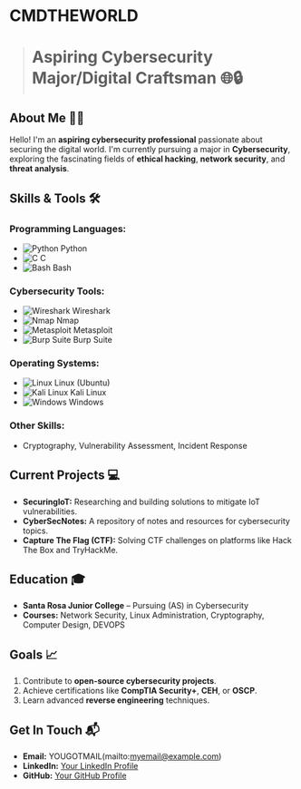 # CMDTHEWORLD

<!--
**cmdtheworld/cmdtheworld** is a ✨ _special_ ✨ repository because its `README.md` (this file) appears on your GitHub profile.

Here are some ideas to get you started:

- 🔭 I’m currently working on ...
- 🌱 I’m currently learning ...
- 👯 I’m looking to collaborate on ...
- 🤔 I’m looking for help with ...
- 💬 Ask me about ...
- 📫 How to reach me: ...
- 😄 Pronouns: ...
- ⚡ Fun fact: ...
-->
> # Aspiring Cybersecurity Major/Digital Craftsman 🌐🔒

## About Me 🕵️‍♂️
Hello! I'm an **aspiring cybersecurity professional** passionate about securing the digital world. I'm currently pursuing a major in **Cybersecurity**, exploring the fascinating fields of **ethical hacking**, **network security**, and **threat analysis**.

## Skills & Tools 🛠️
### Programming Languages:
- ![Python](https://img.shields.io/badge/-Python-3776AB?style=flat-square&logo=python&logoColor=white) Python  
- ![C](https://img.shields.io/badge/-C-A8B9CC?style=flat-square&logo=c&logoColor=white) C  
- ![Bash](https://img.shields.io/badge/-Bash-4EAA25?style=flat-square&logo=gnu-bash&logoColor=white) Bash  

### Cybersecurity Tools:
- ![Wireshark](https://img.shields.io/badge/-Wireshark-1679A7?style=flat-square&logo=wireshark&logoColor=white) Wireshark
- ![Nmap](https://img.shields.io/badge/-Nmap-00467C?style=flat-square&logo=nmap&logoColor=white) Nmap
- ![Metasploit](https://img.shields.io/badge/-Metasploit-3C3C3D?style=flat-square&logo=metasploit&logoColor=white) Metasploit
- ![Burp Suite](https://img.shields.io/badge/-Burp%20Suite-FE7A16?style=flat-square&logo=burp-suite&logoColor=white) Burp Suite

### Operating Systems:
- ![Linux](https://img.shields.io/badge/-Linux-FCC624?style=flat-square&logo=linux&logoColor=black) Linux (Ubuntu)
- ![Kali Linux](https://img.shields.io/badge/-Kali%20Linux-557C94?style=flat-square&logo=kalilinux&logoColor=white) Kali Linux
- ![Windows](https://img.shields.io/badge/-Windows-0078D6?style=flat-square&logo=windows&logoColor=white) Windows

### Other Skills:
- Cryptography, Vulnerability Assessment, Incident Response

## Current Projects 💻
- **SecuringIoT:** Researching and building solutions to mitigate IoT vulnerabilities.
- **CyberSecNotes:** A repository of notes and resources for cybersecurity topics.  
- **Capture The Flag (CTF):** Solving CTF challenges on platforms like Hack The Box and TryHackMe. 

## Education 🎓
- **Santa Rosa Junior College** – Pursuing (AS) in Cybersecurity
- **Courses:** Network Security, Linux Administration, Cryptography, Computer Design, DEVOPS

## Goals 📈
1. Contribute to **open-source cybersecurity projects**.
2. Achieve certifications like **CompTIA Security+**, **CEH**, or **OSCP**.
3. Learn advanced **reverse engineering** techniques.

## Get In Touch 📬
- **Email:** YOUGOTMAIL(mailto:myemail@example.com)
- **LinkedIn:** [Your LinkedIn Profile](https://linkedin.com/in/cmdtheworld)  
- **GitHub:** [Your GitHub Profile](https://github.com/cmdtheworld)  


